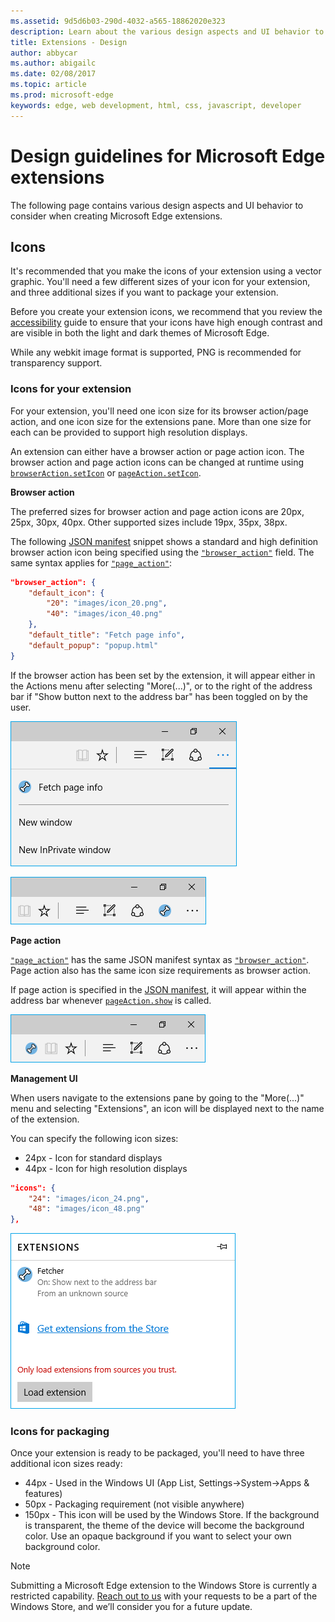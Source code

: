 ```yaml
---
ms.assetid: 9d5d6b03-290d-4032-a565-18862020e323
description: Learn about the various design aspects and UI behavior to consider when creating Edge extensions.
title: Extensions - Design
author: abbycar
ms.author: abigailc
ms.date: 02/08/2017
ms.topic: article
ms.prod: microsoft-edge
keywords: edge, web development, html, css, javascript, developer
---
```


# Design guidelines for Microsoft Edge extensions

The following page contains various design aspects and UI behavior to consider when creating Microsoft Edge extensions.

## Icons

It's recommended that you make the icons of your extension using a vector graphic. You'll need a few different sizes of your icon for your extension, and three additional sizes if you want to package your extension.

Before you create your extension icons, we recommend that you review the [accessibility](./accessibility.md) guide to ensure that your icons have high enough contrast and are visible in both the light and dark themes of Microsoft Edge.

While any webkit image format is supported, PNG is recommended for transparency support.


### Icons for your extension

For your extension, you'll need one icon size for its browser action/page action, and one icon size for the extensions pane. More than one size for each can be provided to support high resolution displays.

An extension can either have a browser action or page action icon. The browser action and page action icons can be changed at runtime using [`browserAction.setIcon`](https://developer.mozilla.org/en-US/Add-ons/WebExtensions/API/browserAction/setIcon) or [`pageAction.setIcon`](https://developer.mozilla.org/en-US/Add-ons/WebExtensions/API/pageAction/setIcon).


**Browser action**

The preferred sizes for browser action and page action icons are 20px, 25px, 30px, 40px. Other supported sizes include 19px, 35px, 38px.

The following [JSON manifest](./../API-support/supported-manifest-keys.md) snippet shows a standard and high definition browser action icon being specified using the [`"browser_action"`](https://developer.mozilla.org/en-US/docs/Mozilla/Add-ons/WebExtensions/manifest.json/browser_action) field. The same syntax applies for [`"page_action"`](https://developer.mozilla.org/en-US/docs/Mozilla/Add-ons/WebExtensions/manifest.json/page_action):
```json
"browser_action": {
	"default_icon": {
		"20": "images/icon_20.png",
		"40": "images/icon_40.png"
	},
	"default_title": "Fetch page info",
	"default_popup": "popup.html"
}
```

If the browser action has been set by the extension, it will appear either in the Actions menu after selecting "More(...)",  or to the right of the address bar if "Show button next to the address bar" has been toggled on by the user.

![browser action in action menu](./../media/actionmenu-browseraction.png)

![browser action](./../media/browseractionicon.png)

**Page action**

[`"page_action"`](https://developer.mozilla.org/en-US/docs/Mozilla/Add-ons/WebExtensions/manifest.json/page_action) has the same JSON manifest syntax as [`"browser_action"`](https://developer.mozilla.org/en-US/docs/Mozilla/Add-ons/WebExtensions/manifest.json/browser_action). Page action also has the same icon size requirements as browser action.

If page action is specified in the [JSON manifest](./../API-support/supported-manifest-keys.md), it will appear within the address bar whenever [`pageAction.show`](https://developer.mozilla.org/en-US/Add-ons/WebExtensions/API/pageAction/show) is called.

![page action](./../media/pageaction.png)




**Management UI**

When users navigate to the extensions pane by going to the "More(...)" menu and selecting "Extensions", an icon will be displayed next to the name of the extension.

You can specify the following icon sizes:
- 24px - Icon for standard displays
- 44px - Icon for high resolution displays

```json
"icons": {
	"24": "images/icon_24.png",
	"48": "images/icon_48.png"
},
```

![manamgent UI](./../media/management-ui.png)


### Icons for packaging

Once your extension is ready to be packaged, you'll need to have three additional icon sizes ready:

- 44px - Used in the Windows UI (App List, Settings->System->Apps & features)
- 50px - Packaging requirement (not visible anywhere)
- 150px - This icon will be used by the Windows Store. If the background is transparent, the theme of the device will become the background color. Use an opaque background if you want to select your own background color. 

> [!NOTE]
> Submitting a Microsoft Edge extension to the Windows Store is currently a restricted capability. [Reach out to us](http://aka.ms/extension-request) with your requests to be a part of the Windows Store, and we’ll consider you for a future update.

